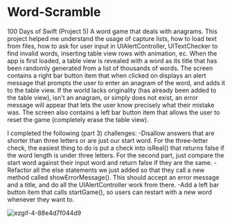 # Word-Scramble
100 Days of Swift (Project 5) A word game that deals with anagrams. This project helped me understand the usage of capture lists, how to load text from files, 
how to ask for user input in UIAlertController, UITextChecker to find invalid words, inserting table view rows with animation, ec. When the app is first loaded, 
a table view is revealed with a word as its title that has been randomly generated from a list of thousands of words. The screen contains a right bar button item 
that when clicked on displays an alert message that prompts the user to enter an anagram of the word, and adds it to the table view. If the world lacks originality 
(has already been added to the table view), isn't an anagram, or simply does not exist, an error message will appear that lets the user know precisely what
their mistake was. The screen also contains a left bar button item that allows the user to reset the game (completely erase the table view).

I completed the following (part 3) challenges:
-Disallow answers that are shorter than three letters or are just our start word. For the three-letter check, the easiest thing to do is put a check into isReal()
that returns false if the word length is under three letters. For the second part, just compare the start word against their input word and return false if they 
are the same.
-Refactor all the else statements we just added so that they call a new method called showErrorMessage(). This should accept an error message and a title, and do 
all the UIAlertController work from there.
-Add a left bar button item that calls startGame(), so users can restart with a new word whenever they want to.

![ezgif-4-88e4d7f044d9](https://user-images.githubusercontent.com/42749527/99895548-9eebdf80-2c56-11eb-84b4-c1af4328e628.gif)
